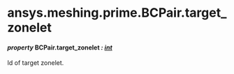 # ansys.meshing.prime.BCPair.target_zonelet

<a id="ansys.meshing.prime.BCPair.target_zonelet"></a>

#### *property* BCPair.target_zonelet *: [int](https://docs.python.org/3.11/library/functions.html#int)*

Id of target zonelet.

<!-- !! processed by numpydoc !! -->
